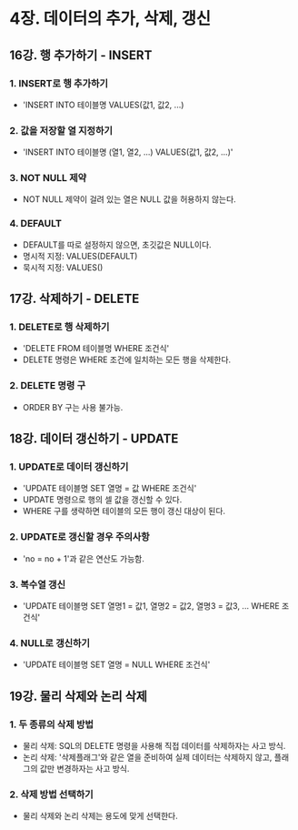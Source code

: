 # 4장. 데이터의 추가, 삭제, 갱신
## 16강. 행 추가하기 - INSERT
### 1. INSERT로 행 추가하기
- 'INSERT INTO 테이블명 VALUES(값1, 값2, ...)

### 2. 값을 저장할 열 지정하기
- 'INSERT INTO 테이블명 (열1, 열2, ...) VALUES(값1, 값2, ...)'

### 3. NOT NULL 제약
- NOT NULL 제약이 걸려 있는 열은 NULL 값을 허용하지 않는다.

### 4. DEFAULT
- DEFAULT를 따로 설정하지 않으면, 초깃값은 NULL이다.
- 명시적 지정: VALUES(DEFAULT)
- 묵시적 지정: VALUES()

## 17강. 삭제하기 - DELETE
### 1. DELETE로 행 삭제하기
- 'DELETE FROM 테이블명 WHERE 조건식'
- DELETE 명령은 WHERE 조건에 일치하는 모든 행을 삭제한다.

### 2. DELETE 명령 구
- ORDER BY 구는 사용 불가능.

## 18강. 데이터 갱신하기 - UPDATE
### 1. UPDATE로 데이터 갱신하기
- 'UPDATE 테이블명 SET 열명 = 값 WHERE 조건식'
- UPDATE 명령으로 행의 셀 값을 갱신할 수 있다.
- WHERE 구를 생략하면 테이블의 모든 행이 갱신 대상이 된다.

### 2. UPDATE로 갱신할 경우 주의사항
- 'no = no + 1'과 같은 연산도 가능함.

### 3. 복수열 갱신
- 'UPDATE 테이블명 SET 열명1 = 값1, 열명2 = 값2, 열명3 = 값3, ... WHERE 조건식'

### 4. NULL로 갱신하기
- 'UPDATE 테이블명 SET 열명 = NULL WHERE 조건식'

## 19강. 물리 삭제와 논리 삭제
### 1. 두 종류의 삭제 방법
- 물리 삭제: SQL의 DELETE 명령을 사용해 직접 데이터를 삭제하자는 사고 방식.
- 논리 삭제: '삭제플래그'와 같은 열을 준비하여 실제 데이터는 삭제하지 않고, 플래그의 값만 변경하자는 사고 방식.

### 2. 삭제 방법 선택하기
- 물리 삭제와 논리 삭제는 용도에 맞게 선택한다.

